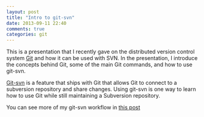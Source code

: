 ```yaml
---
layout: post
title: "Intro to git-svn"
date: 2013-09-11 22:40
comments: true
categories: git
---
```


This is a presentation that I recently gave on the distributed version control system [Git](http://www.git-scm.com) and how it can be used with SVN. In the presentation, I introduce the concepts behind Git, some of the main Git commands, and how to use git-svn. 

[Git-svn](https://www.kernel.org/pub/software/scm/git/docs/git-svn.html) is a feature that ships with Git that allows Git to connect to a subversion repository and share changes. Using git-svn is one way to learn how to use Git while still maintaining a Subversion repository. 

You can see more of my git-svn workflow in [this post](http://andylind.github.io/blog/2012/05/11/Using-Git-With-SVN/)

<script async class="speakerdeck-embed" data-id="0576e7c0f92c0130bb2576ac50ee3936" data-ratio="1.33333333333333" src="//speakerdeck.com/assets/embed.js"></script>
